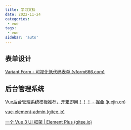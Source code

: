 ```yaml
---
title: 学习文档
date: 2022-11-24
categories:
 - vue
tags:
 - vue
sidebar: 'auto'
---
```



## 表单设计

[Variant Form - 可视化低代码表单 (vform666.com)](https://vform666.com/)

## 后台管理系统

[Vue后台管理系统模板推荐，开箱即用！！！ - 掘金 (juejin.cn)](https://juejin.cn/post/6965053166140260388)

[vue-element-admin (gitee.io)](https://panjiachen.gitee.io/vue-element-admin-site/zh/)

[一个 Vue 3 UI 框架 | Element Plus (gitee.io)](https://element-plus.gitee.io/zh-CN/)
